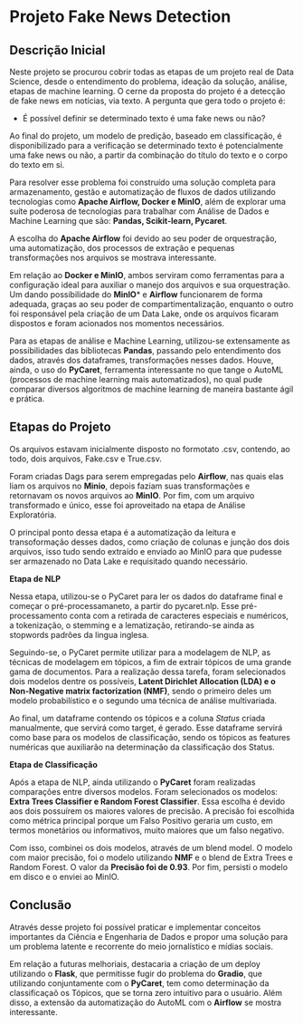 # Projeto Fake News Detection

## Descrição Inicial

Neste projeto se procurou cobrir todas as etapas de um projeto real de Data Science, desde o entendimento do problema, ideação da solução, análise, etapas de machine learning. O cerne da proposta do projeto é a detecção de fake news em notícias, via texto. A pergunta que gera todo o projeto é:

- É possível definir se determinado texto é uma fake news ou não?

Ao final do projeto, um modelo de predição, baseado em classificação, é disponibilizado para a verificação se determinado texto é potencialmente uma fake news ou não, a partir da combinação do título do texto e o corpo do texto em si.

Para resolver esse problema foi construído uma solução completa para armazenamento, gestão e automatização de fluxos de dados utilizando tecnologias como **Apache Airflow, Docker e MinIO**, além de explorar uma suíte poderosa de tecnologias para trabalhar com Análise de Dados e Machine Learning que são: **Pandas, Scikit-learn, Pycaret**.

A escolha do **Apache Airflow** foi devido ao seu poder de orquestração, uma automatização, dos processos de extração e pequenas transformações nos arquivos se mostrava interessante.

Em relação ao **Docker e MinIO**, ambos serviram como ferramentas para a configuração ideal para auxiliar o manejo dos arquivos e sua orquestração. Um dando possibilidade do **MinIO*** e **Airflow** funcionarem de forma adequada, graças ao seu poder de compartimentalização, enquanto o outro foi responsável pela criação de um Data Lake, onde os arquivos ficaram dispostos e foram acionados nos momentos necessários.

Para as etapas de análise e Machine Learning, utilizou-se extensamente as possibilidades das bibliotecas **Pandas**, passando pelo entendimento dos dados, através dos dataframes, transformações nesses dados. Houve, ainda, o uso do **PyCaret**, ferramenta interessante no que tange o AutoML (processos de machine learning mais automatizados), no qual pude comparar diversos algoritmos de machine learning de maneira bastante ágil e prática.

## Etapas do Projeto

Os arquivos estavam inicialmente disposto no formotato .csv, contendo, ao todo, dois arquivos, Fake.csv e True.csv.

Foram criadas Dags para serem empregadas pelo **Airflow**, nas quais elas liam os arquivos no **Minio**, depois faziam suas transformações e retornavam os novos arquivos ao **MinIO**. Por fim, com um arquivo transformado e único, esse foi aproveitado na etapa de Análise Exploratória.

O principal ponto dessa etapa é a automatização da leitura e transoformação desses dados, como criação de colunas e junção dos dois arquivos, isso tudo sendo extraído e enviado ao MinIO para que pudesse ser armazenado no Data Lake e requisitado quando necessário.

**Etapa de NLP**

Nessa etapa, utilizou-se o PyCaret para ler os dados do dataframe final e começar o pré-processamaneto, a partir do pycaret.nlp. Esse pré-processamento conta com a retirada de caracteres especiais e numéricos, a tokenização, o stemming e a lematização, retirando-se ainda as stopwords padrões da lingua inglesa. 

Seguindo-se, o PyCaret permite utilizar para a modelagem de NLP, as técnicas de modelagem em tópicos, a fim de extrair tópicos de uma grande gama de documentos. Para a realização dessa tarefa, foram selecionados dois modelos dentre os possíveis, **Latent Dirichlet Allocation (LDA) e o Non-Negative matrix factorization (NMF)**, sendo o primeiro deles um modelo probabilístico e o segundo uma técnica de análise multivariada.

Ao final, um dataframe contendo os tópicos e a coluna *Status* criada manualmente, que servirá como target, é gerado. Esse dataframe servirá como base para os modelos de classificação, sendo os tópicos as features numéricas que auxiliarão na determinação da classificação dos Status.

**Etapa de Classificação**

Após a etapa de NLP, ainda utilizando o **PyCaret** foram realizadas comparações entre diversos modelos. Foram selecionados os modelos: **Extra Trees Classifier e Random Forest Classifier**. Essa escolha é devido aos dois possuírem os maiores valores de precisão. A precisão foi escolhida como métrica principal porque um Falso Positivo geraria um custo, em termos monetários ou informativos, muito maiores que um falso negativo.

Com isso, combinei os dois modelos, através de um blend model. O modelo com maior precisão, foi o modelo utilizando **NMF** e o blend de Extra Trees e Random Forest. O valor da **Precisão foi de 0.93**. Por fim, persisti o modelo em disco e o enviei ao MinIO.

## Conclusão

Através desse projeto foi possível praticar e implementar conceitos importantes da Ciência e Engenharia de Dados e propor uma solução para um problema latente e recorrente do meio jornalístico e mídias sociais.

Em relação a futuras melhoriais, destacaria a criação de um deploy utilizando o **Flask**, que permitisse fugir do problema do **Gradio**, que utilizando conjuntamente com o **PyCaret**, tem como determinação da classificaçaõ os Tópicos, que se torna zero intuitivo para o usuário. Além disso, a extensão da automatização do AutoML com o **Airflow** se mostra interessante.



